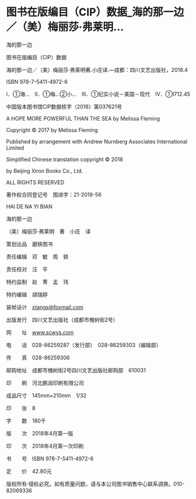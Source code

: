 # 图书在版编目（CIP）数据_海的那一边／（美）梅丽莎·弗莱明...

海的那一边

图书在版编目（CIP）数据

海的那一边／（美）梅丽莎·弗莱明著.小庄译.—成都：四川文艺出版社，2018.4

ISBN 978-7-5411-4972-6

Ⅰ．①海…　Ⅱ．①梅…②小…　Ⅲ．①纪实小说－美国－现代　Ⅳ．①I712.45

中国版本图书馆CIP数据核字（2018）第037621号

A HOPE MORE POWERFUL THAN THE SEA by Melissa Fleming

Copyright © 2017 by Melissa Fleming

Published by arrangement with Andrew Nurnberg Associates International Limited

Simplified Chinese translation copyright © 2018

by Beijing Xiron Books Co., Ltd.

ALL RIGHTS RESERVED

著作权合同登记号　图进字：21-2018-56

HAI DE NA YI BIAN

海的那一边

〔美〕梅丽莎·弗莱明　著　小庄　译

策划出品　磨铁图书

责任编辑　邓　敏　周　轶

责任校对　汪　平

特约监制　赵　菁　孟　玮

特约编辑　胡瑞婷

装帧设计　xtangs@foxmail.com

出版发行　四川文艺出版社（成都市槐树街2号）

网　　址　www.scwys.com

电　　话　028-86259287（发行部）　028-86259303（编辑部）

传　　真　028-86259306

邮购地址　成都市槐树街2号四川文艺出版社邮购部　610031

印　　刷　河北鹏润印刷有限公司

成品尺寸　145mm×210mm　1/32

印　　张　8

字　　数　180千

版　　次　2018年4月第一版

印　　次　2018年4月第一次印刷

书　　号　ISBN 978-7-5411-4972-6

定　　价　42.80元

版权所有·侵权必究。如有质量问题，请与本公司图书销售中心联系调换。010-82069336